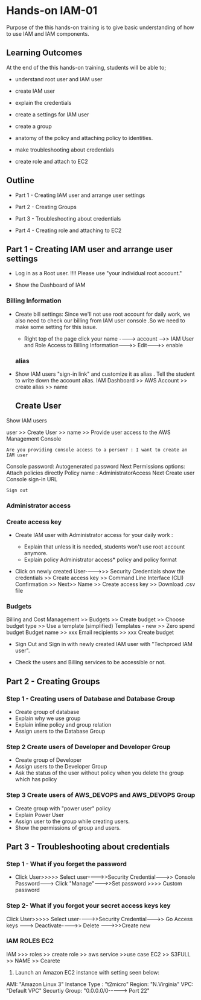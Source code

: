 # Hands-on IAM-01 

Purpose of the this hands-on training is to give basic understanding of how to use IAM and IAM components.

## Learning Outcomes

At the end of the this hands-on training, students will be able to;

- understand root user and IAM user

- create IAM user 

- explain the credentials 

- create a settings for IAM user

- create a group

- anatomy of the policy and attaching policy to identities. 

- make troubleshooting about credentials

- create role and attach to EC2

## Outline

- Part 1 - Creating IAM user and arrange user settings

- Part 2 - Creating Groups

- Part 3 - Troubleshooting about credentials

- Part 4 - Creating role and attaching to EC2


## Part 1 - Creating IAM user and arrange user settings

- Log in  as a Root user. !!!! Please use "your individual root account."

- Show the Dashboard of IAM 

### Billing Information

- Create bill settings: Since we'll not use root account for daily work, we also need to check our billing from IAM user console .So we need to make some setting for this issue. 
   
     - Right top of the page click your name ---->  account -->> IAM User and Role Access to Billing Information--->> Edit--->> enable

  ### alias

- Show IAM users "sign-in link" and customize it as alias . Tell the student to write down the account alias.
   IAM Dashboard >> AWS Account >> create alias >> name

  ## Create User
 Show IAM users 

   user >> Create User >> name >> Provide user access to the AWS Management Console

    Are you providing console access to a person? : I want to create an IAM user
   Console password: Autogenerated password
   Next
    Permissions options:   Attach policies directly
    Policy name : AdministratorAccess
    Next
    Create user
    Console sign-in URL

    Sign out


  ### Administrator access
 

   ###  Create access key
- Create IAM user with Administrator access for your daily work :

    - Explain that  unless it is needed,  students won't use root account anymore.
    - Explain policy Administrator access*  policy and policy format

- Click on newly created   User---->>> Security Credentials show the credentials >> Create access key >> Command Line Interface (CLI)  Confirmation >> Next>> Name >> Create access key >> Download .csv file

 ### Budgets

 Billing and Cost Management >> Budgets >> Create budget >> 
 Choose budget type >> Use a template (simplified)
 Templates - new >> Zero spend budget
 Budget name >> xxx
 Email recipients >> xxx
 Create budget
 

- Sign Out and Sign in  with newly created IAM user with "Techproed IAM user". 

- Check the users and Billing services to be accessible or not.

## Part 2 - Creating Groups

### Step 1  - Creating users of Database and Database Group

- Create group of database 
- Explain why we use group
- Explain inline policy and group relation
- Assign users to the Database Group

### Step 2 Create users of Developer and Developer Group

- Create group of Developer
- Assign users to the Developer Group
- Ask the status of the user without policy when you delete the group which has policy 

### Step 3 Create users of AWS_DEVOPS and AWS_DEVOPS Group

- Create group  with "power user" policy
- Explain Power User
- Assign user to the group while creating users.
- Show the permissions of group and users.

##  Part 3 - Troubleshooting about credentials

### Step 1 - What if you forget the password 

- Click User>>>>> Select user---->>Security Credential--->> Console Password---> Click "Manage"--->>Set  password >>>> Custom password

### Step 2-  What if you forgot your secret access keys key 

  Click User>>>>> Select user---->>Security Credential--->> Go Access keys ---> Deactivate---->> Delete --->>>Create new 


### IAM ROLES EC2
  IAM >>> roles >> create role >> aws service >>use case EC2 >> S3FULL >> NAME >> Cearete

  1. Launch an Amazon EC2 instance with setting seen below: 

AMI: "Amazon Linux 3"
Instance Type : "t2micro"
Region: "N.Virginia"
VPC: "Default VPC"
Securtiy Group: "0.0.0.0/0-----> Port 22"
 
